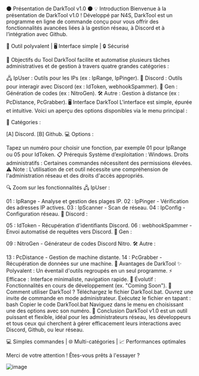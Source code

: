 🌑 Présentation de DarkTool v1.0 🌑
💡 Introduction
Bienvenue à la présentation de DarkTool v1.0 !
Développé par N4S, DarkTool est un programme en ligne de commande conçu pour vous offrir des fonctionnalités avancées liées à la gestion réseau, à Discord et à l’intégration avec Github.

🔧 Outil polyvalent | 🖥️ Interface simple | 🔒 Sécurisé

🎯 Objectifs du Tool
DarkTool facilite et automatise plusieurs tâches administratives et de gestion à travers quatre grandes catégories :

🖧 IpUser : Outils pour les IPs (ex : IpRange, IpPinger).
💬 Discord : Outils pour interagir avec Discord (ex : IdToken, webhookSpammer).
🔑 Gen : Génération de codes (ex : NitroGen).
🛠️ Autre : Gestion à distance (ex : PcDistance, PcGrabber).
🖥️ Interface DarkTool
L'interface est simple, épurée et intuitive.
Voici un aperçu des options disponibles via le menu principal :

📂 Catégories :

[A] Discord.
[B] Github.
💻 Options :

Tapez un numéro pour choisir une fonction, par exemple 01 pour IpRange ou 05 pour IdToken.
📋 Prérequis
Système d’exploitation : Windows.
Droits administratifs : Certaines commandes nécessitent des permissions élevées.
⚠️ Note : L'utilisation de cet outil nécessite une compréhension de l'administration réseau et des droits d'accès appropriés.

🔍 Zoom sur les fonctionnalités
🖧 IpUser :

01 : IpRange - Analyse et gestion des plages IP.
02 : IpPinger - Vérification des adresses IP actives.
03 : IpScanner - Scan de réseau.
04 : IpConfig - Configuration réseau.
💬 Discord :

05 : IdToken - Récupération d'identifiants Discord.
06 : webhookSpammer - Envoi automatisé de requêtes vers Discord.
🔑 Gen :

09 : NitroGen - Générateur de codes Discord Nitro.
🛠️ Autre :

13 : PcDistance - Gestion de machine distante.
14 : PcGrabber - Récupération de données sur une machine.
🎨 Avantages de DarkTool
✨ Polyvalent : Un éventail d'outils regroupés en un seul programme.
⚡ Efficace : Interface minimaliste, navigation rapide.
🚀 Évolutif : Fonctionnalités en cours de développement (ex. "Coming Soon").
🚀 Comment utiliser DarkTool ?
Téléchargez le fichier DarkTool.bat.
Ouvrez une invite de commande en mode administrateur.
Exécutez le fichier en tapant :
bash
Copier le code
DarkTool.bat
Naviguez dans le menu en choisissant une des options avec son numéro.
🎉 Conclusion
DarkTool v1.0 est un outil puissant et flexible, idéal pour les administrateurs réseau, les développeurs et tous ceux qui cherchent à gérer efficacement leurs interactions avec Discord, Github, ou leur réseau.

💻 Simples commandes | 🌐 Multi-catégories | 📈 Performances optimales

Merci de votre attention !
Êtes-vous prêts à l'essayer ?

![image](https://github.com/user-attachments/assets/6d49811e-3db7-4c8b-b505-59e2dd597ed4)
